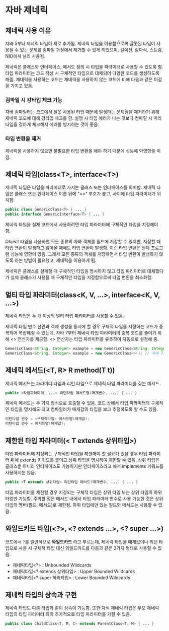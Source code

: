 # 자바 제네릭

## 제네릭 사용 이유

자바 5부터 제네릭 타입이 새로 추가됨. 제네릭 타입을 이용함으로써 잘못된 타입이 사용될 수 있는 문제를 컴파일 과정에서 제거할 수 있게 되었으며, 컬렉션, 람다식, 스트림, NIO에서 널리 사용됨.

제네릭은 클래스와 인터페이스, 메서드 정의 시 타입을 파라미터로 사용할 수 있도록 함. 타입 파라미터는 코드 작성 시 구체적인 타입으로 대체되어 다양한 코드를 생성하도록 해줌. 제네릭을 사용하는 코드는 제네릭을 사용하지 않는 코드에 비해 다음과 같은 이점을 가지고 있음.

### 컴파일 시 강타입 체크 가능

자바 컴파일러는 코드에서 잘못 사용된 타입 때문에 발생하는 문제점을 제거하기 위해 제네릭 코드에 대해 강타입 체크를 함. 실행 시 타입 에러가 나는 것보다 컴파일 시 미리 타입을 강하게 체크해서 에러를 방지하는 것이 좋음.

### 타입 변환을 제거

제네릭을 사용하지 않으면 불필요한 타입 변환을 해야 하기 때문에 성능에 악영향을 미침.



## 제네릭 타입(class\<T\>, interface\<T\>)

제네릭 타입은 타입을 파라미터로 가지는 클래스 또는 인터페이스를 의미함. 제네릭 타입은 클래스 또는 인터페이스 이름 뒤에 "\<\>" 부호가 붙고, 사이에 타입 파라미터가 위치함.

```java
public class GenericClass<T> { ... }
public interface GenericInterface<T> { ... }
```

제네릭 타입을 실제 코드에서 사용하려면 타입 파라미터에 구체적인 타입을 지정해야 함.

Object 타입을 사용하면 모든 종류의 자바 객체를 필드에 저장할 수 있지만, 저장할 때 타입 변환이 발생하고 읽어올 때에도 타입 변환이 발생함. 이런 타입 변환은 전체 프로그램 성능에 영향이 있음. 그래서 모든 종류의 객체를 저장하면서 타입 변환이 발생하지 않도록 하는 방법이 필요했고, 제네릭을 이용하게 됨.

제네릭은 클래스를 설계할 때 구체적인 타입을 명시하지 않고 타입 파리미터로 대체했다가 실제 클래스가 사용될 때 구체적인 타입을 지정함으로써 타입 변환을 최소화함.



## 멀티 타입 파라미터(class\<K, V, ...\>, interface\<K, V, ...\>)

제네릭 타입은 두 개 이상의 멀티 타입 파라미터를 사용할 수 있음.

제네릭 타입 변수 선언과 객체 생성을 동시에 할 경우 구체적 타입을 지정하는 코드가 중복되어 복잡해질 수 있는데, 자바 7부터 제네릭 타입 파라미터의 중복 코드를 줄이기 위해 <> 연산자를 제공함. <> 연산자는 타입 파라미터를 유추하여 자동으로 설정해 줌.

```java
GenericClass<String, Integer> example = new GenericClass<String, Integer>();
GenericClass<String, Integer> example = new GenericClass<>(); // 자바 7부터 가능.
```



## 제네릭 메서드(\<T, R\> R method(T t))

제네릭 메서드는 파라미터 타입과 리턴 타입으로 제네릭 타입 파라미터를 갖는 메서드. 

```java
public <타입파라미터, ...> 리턴타입 메서드명(매개변수, ...) { ... }
```

제네릭 메서드는 두 가지 방식으로 호출할 수 있음. 코드 상에서 타입 파라미터의 구체적인 타입을 명시해도 되고 컴파일러가 매개값의 타입을 보고 추정하도록 할 수도 있음.

```java
리턴타입 변수 = <구체적타입> 메서드명(매개값);
리턴타입 변수 = 메서드명(매개값);
```



## 제한된 타입 파라미터(\< T extends 상위타입\>)

타입 파라미터에 지정되는 구체적인 타입을 제한해야 할 필요가 있을 경우 타입 파라미터 뒤에 extends 키워드를 붙이고 상위 타입을 명시하여 제한할 수 있음. 상위 타입은 클래스뿐 아니라 인터페이스도 가능하지만 인터페이스라고 해서 implements 키워드를 사용하지는 않음.

```java
public <T extends 상위타입> 리턴타입 메서드(매개변수, ...) { ... }
```

타입 파라미터를 제한할 경우 지정되는 구체적 타입은 상위 타입 또는 상위 타입의 하위 타입만 가능함. 주의할 점은 메서드 내에서 타입 파라미터 변수로 사용 가능한 것은 상위 타입의 멤버(필드, 메서드)로 제한됨. 하위 타입에만 있는 필드와 메서드는 사용할 수 없음.



## 와일드카드 타입(\<?\>, \<? extends ...\>, \<? super ...\>)

코드에서 `?`를 일반적으로 **와일드카드** 라고 부르는데, 제네릭 타입을 매개값이나 리턴 타입으로 사용 시 구체적 타입 대신 와일드카드를 다음과 같은 3가지 형태로 사용할 수 있음.

- 제네릭타입<?> : Unbounded Wildcards
- 제네릭타입<? extends 상위타입> : Upper Bounded Wildcards
- 제네릭타입<? super 하위타입> : Lower Bounded Wildcards



## 제네릭 타입의 상속과 구현

제네릭 타입도 다른 타입과 같이 상속이 가능함. 또한 자식 제네릭 타입은 부모 제네릭 타입의 타입 파라미터 외의 추가적으로 타입 파라미터를 가질 수 있음.

```java
public class ChildClass<T, M, C> extends ParentClass<T, M> { ... }
```

